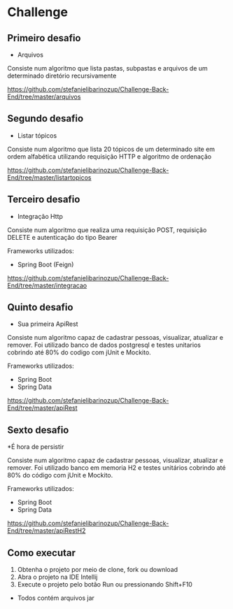 # Challenge

## Primeiro desafio

* Arquivos

Consiste num algoritmo que lista pastas, subpastas e arquivos de um determinado diretório recursivamente

https://github.com/stefanielibarinozup/Challenge-Back-End/tree/master/arquivos


## Segundo desafio
* Listar tópicos

Consiste num algoritmo que lista 20 tópicos de um determinado site em ordem alfabética utilizando requisição HTTP e algoritmo de ordenação

https://github.com/stefanielibarinozup/Challenge-Back-End/tree/master/listartopicos

## Terceiro desafio
* Integração Http

Consiste num algoritmo que realiza uma requisição POST, requisição DELETE e autenticação do tipo Bearer

Frameworks utilizados:
* Spring Boot (Feign)

https://github.com/stefanielibarinozup/Challenge-Back-End/tree/master/integracao


## Quinto desafio
* Sua primeira ApiRest

Consiste num algoritmo capaz de cadastrar pessoas, visualizar, atualizar e remover. Foi utilizado banco de dados postgresql e testes unitarios cobrindo 
até 80% do codigo com jUnit e Mockito.


Frameworks utilizados:
* Spring Boot 
* Spring Data

https://github.com/stefanielibarinozup/Challenge-Back-End/tree/master/apiRest


## Sexto desafio
*É hora de persistir

Consiste num algoritmo capaz de cadastrar pessoas, visualizar, atualizar e remover. Foi utilizado banco em memoria H2 e testes unitários cobrindo 
até 80% do código com jUnit e Mockito.

Frameworks utilizados:
* Spring Boot 
* Spring Data

https://github.com/stefanielibarinozup/Challenge-Back-End/tree/master/apiRestH2


## Como executar

1. Obtenha o projeto por meio de clone, fork ou download
2. Abra o projeto na IDE Intellij
3. Execute o projeto pelo botão Run ou pressionando Shift+F10
* Todos contém arquivos jar